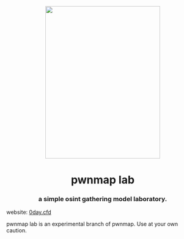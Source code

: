 <p align="center">
<img src="https://cdn.discordapp.com/attachments/966952435908227122/978596549435199488/Untitled3.png" height=400 width=300>
  </p>

<p align="center">
<h1 align="center"> pwnmap lab </h1>
<h3 align="center"> a simple osint gathering model laboratory. </h3>
  </p>
  
website: [0day.cfd](https://0day.cfd)


pwnmap lab is an experimental branch of pwnmap. Use at your own caution.


